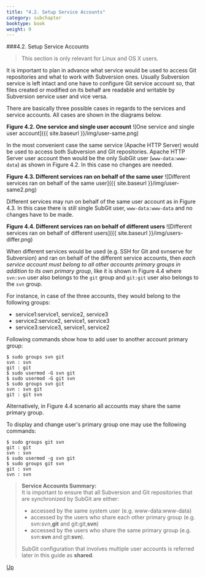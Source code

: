 ```yaml
---
title: "4.2. Setup Service Accounts"
category: subchapter
booktype: book
weight: 9
---
```

###4.2. Setup Service Accounts

> This section is only relevant for Linux and OS X users.

It is important to plan in advance what service would be used to access Git repositories and what to work with Subversion ones. Usually Subversion service is left intact and one have to configure Git service account so, that files created or modified on its behalf are readable and writable by Subversion service user and vice versa.

There are basically three possible cases in regards to the services and service accounts. All cases are shown in the diagrams below.

**Figure 4.2. One service and single user account**
![One service and single user account]({{ site.baseurl }}/img/user-same.png)

In the most convenient case the same service (Apache HTTP Server) would be used to access both Subversion and Git repositories. Apache HTTP Server user account then would be the only SubGit user (`www-data:www-data`) as shown in Figure 4.2. In this case no changes are needed.

**Figure 4.3. Different services ran on behalf of the same user**
![Different services ran on behalf of the same user]({{ site.baseurl }}/img/user-same2.png)

Different services may run on behalf of the same user account as in Figure 4.3. In this case there is still single SubGit user, `www-data:www-data` and no changes have to be made.

**Figure 4.4. Different services ran on behalf of different users**
![Different services ran on behalf of different users]({{ site.baseurl }}/img/users-differ.png)

When different services would be used (e.g. SSH for Git and svnserve for Subversion) and ran on behalf of the different service accounts, then *each service account must belong to all other accounts primary groups in addition to its own primary group*, like it is shown in Figure 4.4 where `svn:svn` user also belongs to the `git` group and `git:git` user also belongs to the `svn` group.

For instance, in case of the three accounts, they would belong to the following groups:

+ service1:service1, service2, service3
+ service2:service2, service1, service3
+ service3:service3, service1, service2

Following commands show how to add user to another account primary group:

    $ sudo groups svn git
    svn : svn
    git : git
    $ sudo usermod -G svn git
    $ sudo usermod -G git svn
    $ sudo groups svn git
    svn : svn git
    git : git svn

Alternatively, in Figure 4.4 scenario all accounts may share the same primary group.

To display and change user's primary group one may use the following commands:

    $ sudo groups git svn
    git : git
    svn : svn
    $ sudo usermod -g svn git
    $ sudo groups git svn
    git : svn
    svn : svn

> **Service Accounts Summary:**<br>
> It is important to ensure that all Subversion and Git repositories that are synchronized by SubGit are either:
>
> + accessed by the same system user (e.g. www-data:www-data)
> + accessed by the users who share each other primary group (e.g. svn:svn,**git** and git:git,**svn**)
> + accessed by the users who share the same primary group (e.g. svn:**svn** and git:**svn**).
>
> SubGit configuration that involves multiple user accounts is referred later in this guide as **shared**.

[Up](#up)